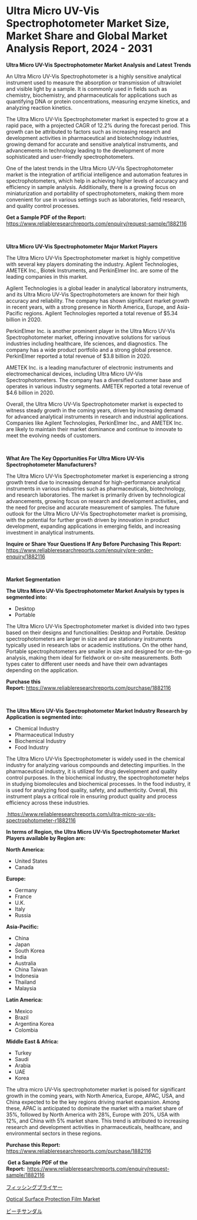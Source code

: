 <p><h1>Ultra Micro UV-Vis Spectrophotometer Market Size, Market Share and Global Market Analysis Report, 2024 - 2031</h1></p><p><strong>Ultra Micro UV-Vis Spectrophotometer Market Analysis and Latest Trends</strong></p>
<p><p>An Ultra Micro UV-Vis Spectrophotometer is a highly sensitive analytical instrument used to measure the absorption or transmission of ultraviolet and visible light by a sample. It is commonly used in fields such as chemistry, biochemistry, and pharmaceuticals for applications such as quantifying DNA or protein concentrations, measuring enzyme kinetics, and analyzing reaction kinetics.</p><p>The Ultra Micro UV-Vis Spectrophotometer market is expected to grow at a rapid pace, with a projected CAGR of 12.2% during the forecast period. This growth can be attributed to factors such as increasing research and development activities in pharmaceutical and biotechnology industries, growing demand for accurate and sensitive analytical instruments, and advancements in technology leading to the development of more sophisticated and user-friendly spectrophotometers.</p><p>One of the latest trends in the Ultra Micro UV-Vis Spectrophotometer market is the integration of artificial intelligence and automation features in spectrophotometers, which help in achieving higher levels of accuracy and efficiency in sample analysis. Additionally, there is a growing focus on miniaturization and portability of spectrophotometers, making them more convenient for use in various settings such as laboratories, field research, and quality control processes.</p></p>
<p><strong>Get a Sample PDF of the Report:&nbsp;</strong> <a href="https://www.reliableresearchreports.com/enquiry/request-sample/1882116">https://www.reliableresearchreports.com/enquiry/request-sample/1882116</a></p>
<p>&nbsp;</p>
<p><strong>Ultra Micro UV-Vis Spectrophotometer Major Market Players</strong></p>
<p><p>The Ultra Micro UV-Vis Spectrophotometer market is highly competitive with several key players dominating the industry. Agilent Technologies, AMETEK Inc., Biotek Instruments, and PerkinElmer Inc. are some of the leading companies in this market.</p><p>Agilent Technologies is a global leader in analytical laboratory instruments, and its Ultra Micro UV-Vis Spectrophotometers are known for their high accuracy and reliability. The company has shown significant market growth in recent years, with a strong presence in North America, Europe, and Asia-Pacific regions. Agilent Technologies reported a total revenue of $5.34 billion in 2020.</p><p>PerkinElmer Inc. is another prominent player in the Ultra Micro UV-Vis Spectrophotometer market, offering innovative solutions for various industries including healthcare, life sciences, and diagnostics. The company has a wide product portfolio and a strong global presence. PerkinElmer reported a total revenue of $3.8 billion in 2020.</p><p>AMETEK Inc. is a leading manufacturer of electronic instruments and electromechanical devices, including Ultra Micro UV-Vis Spectrophotometers. The company has a diversified customer base and operates in various industry segments. AMETEK reported a total revenue of $4.6 billion in 2020.</p><p>Overall, the Ultra Micro UV-Vis Spectrophotometer market is expected to witness steady growth in the coming years, driven by increasing demand for advanced analytical instruments in research and industrial applications. Companies like Agilent Technologies, PerkinElmer Inc., and AMETEK Inc. are likely to maintain their market dominance and continue to innovate to meet the evolving needs of customers.</p></p>
<p>&nbsp;</p>
<p><strong>What Are The Key Opportunities For Ultra Micro UV-Vis Spectrophotometer Manufacturers?</strong></p>
<p><p>The Ultra Micro UV-Vis Spectrophotometer market is experiencing a strong growth trend due to increasing demand for high-performance analytical instruments in various industries such as pharmaceuticals, biotechnology, and research laboratories. The market is primarily driven by technological advancements, growing focus on research and development activities, and the need for precise and accurate measurement of samples. The future outlook for the Ultra Micro UV-Vis Spectrophotometer market is promising, with the potential for further growth driven by innovation in product development, expanding applications in emerging fields, and increasing investment in analytical instruments.</p></p>
<p><strong>Inquire or Share Your Questions If Any Before Purchasing This Report:</strong> <a href="https://www.reliableresearchreports.com/enquiry/pre-order-enquiry/1882116">https://www.reliableresearchreports.com/enquiry/pre-order-enquiry/1882116</a></p>
<p>&nbsp;</p>
<p><strong>Market Segmentation</strong></p>
<p><strong>The Ultra Micro UV-Vis Spectrophotometer Market Analysis by types is segmented into:</strong></p>
<p><ul><li>Desktop</li><li>Portable</li></ul></p>
<p><p>The Ultra Micro UV-Vis Spectrophotometer market is divided into two types based on their designs and functionalities: Desktop and Portable. Desktop spectrophotometers are larger in size and are stationary instruments typically used in research labs or academic institutions. On the other hand, Portable spectrophotometers are smaller in size and designed for on-the-go analysis, making them ideal for fieldwork or on-site measurements. Both types cater to different user needs and have their own advantages depending on the application.</p></p>
<p><strong>Purchase this Report:&nbsp;</strong><a href="https://www.reliableresearchreports.com/purchase/1882116">https://www.reliableresearchreports.com/purchase/1882116</a></p>
<p>&nbsp;</p>
<p><strong>The Ultra Micro UV-Vis Spectrophotometer Market Industry Research by Application is segmented into:</strong></p>
<p><ul><li>Chemical Industry</li><li>Pharmaceutical Industry</li><li>Biochemical Industry</li><li>Food Industry</li></ul></p>
<p><p>The Ultra Micro UV-Vis Spectrophotometer is widely used in the chemical industry for analyzing various compounds and detecting impurities. In the pharmaceutical industry, it is utilized for drug development and quality control purposes. In the biochemical industry, the spectrophotometer helps in studying biomolecules and biochemical processes. In the food industry, it is used for analyzing food quality, safety, and authenticity. Overall, this instrument plays a critical role in ensuring product quality and process efficiency across these industries.</p></p>
<p><a href="https://www.reliableresearchreports.com/ultra-micro-uv-vis-spectrophotometer-r1882116">&nbsp;https://www.reliableresearchreports.com/ultra-micro-uv-vis-spectrophotometer-r1882116</a></p>
<p><strong>In terms of Region, the Ultra Micro UV-Vis Spectrophotometer Market Players available by Region are:</strong></p>
<p>
    <p> <strong> North America: </strong>
        <ul>
            <li>United States</li>
            <li>Canada</li>
        </ul>
        </p> 
    <p> <strong> Europe: </strong>
        <ul>
            <li>Germany</li>
            <li>France</li>
            <li>U.K.</li>
            <li>Italy</li>
            <li>Russia</li>
        </ul>
        </p> 
    <p> <strong> Asia-Pacific: </strong>
        <ul>
            <li>China</li>
            <li>Japan</li>
            <li>South Korea</li>
            <li>India</li>
            <li>Australia</li>
            <li>China Taiwan</li>
            <li>Indonesia</li>
            <li>Thailand</li>
            <li>Malaysia</li>
        </ul>
        </p> 
    <p> <strong> Latin America: </strong>
        <ul>
            <li>Mexico</li>
            <li>Brazil</li>
            <li>Argentina Korea</li>
            <li>Colombia</li>
        </ul>
        </p> 
    <p> <strong> Middle East & Africa: </strong>
        <ul>
            <li>Turkey</li>
            <li>Saudi</li>
            <li>Arabia</li>
            <li>UAE</li>
            <li>Korea</li>
        </ul>
    </p>
    </p>
<p><p>The ultra micro UV-Vis spectrophotometer market is poised for significant growth in the coming years, with North America, Europe, APAC, USA, and China expected to be the key regions driving market expansion. Among these, APAC is anticipated to dominate the market with a market share of 35%, followed by North America with 28%, Europe with 20%, USA with 12%, and China with 5% market share. This trend is attributed to increasing research and development activities in pharmaceuticals, healthcare, and environmental sectors in these regions.</p></p>
<p><strong>Purchase this Report: </strong><a href="https://www.reliableresearchreports.com/purchase/1882116">https://www.reliableresearchreports.com/purchase/1882116</a></p>
<p>&nbsp;<strong>Get a Sample PDF of the Report:&nbsp;&nbsp;</strong><a href="https://www.reliableresearchreports.com/enquiry/request-sample/1882116">https://www.reliableresearchreports.com/enquiry/request-sample/1882116</a></p>
<p><strong></strong></p>
<p><p><a href="https://github.com/tanyaali3/Market-Research-Report-List-1/blob/main/970026244364.md">フィッシングプライヤー</a></p><p><a href="https://crocus-run-b5a.notion.site/Optical-Surface-Protection-Film-Market-Analysis-Its-CAGR-Market-Segmentation-and-Global-Industry-O-6aed3947b8984878aabd25ed2ba49b86">Optical Surface Protection Film Market</a></p><p><a href="https://github.com/DwightHuels1/Market-Research-Report-List-1/blob/main/642351744365.md">ビーチサンダル</a></p></p>